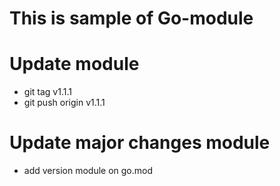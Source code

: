 # This is sample of Go-module
# Update module
- git tag v1.1.1
- git push origin v1.1.1
# Update major changes module
- add version module on go.mod